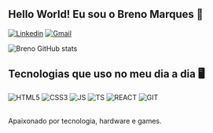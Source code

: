 ## Hello World! Eu sou o Breno Marques 🖖

[![Linkedin](https://img.shields.io/badge/LinkedIn-0077B5?style=for-the-badge&logo=linkedin&logoColor=white)](https://www.linkedin.com/in/breno-marques-69ba29163/)
[![Gmail](https://img.shields.io/badge/Gmail-D14836?style=for-the-badge&logo=gmail&logoColor=white)]()

![Breno GitHub stats](https://github-readme-stats.vercel.app/api?username=shock03&show_icons=true&theme=radical)

## Tecnologias que uso no meu dia a dia 🖥️

<div style="display: inline_block">
  <img align="center" alt="HTML5" src="https://img.shields.io/badge/HTML5-E34F26?style=for-the-badge&logo=html5&logoColor=white"/>
  <img align="center" alt="CSS3" src="https://img.shields.io/badge/CSS3-1572B6?style=for-the-badge&logo=css3&logoColor=white"/>
  <img align="center" alt="JS" src="https://img.shields.io/badge/JavaScript-F7DF1E?style=for-the-badge&logo=javascript&logoColor=black"/>
  <img align="center" alt="TS" src="https://img.shields.io/badge/TypeScript-007ACC?style=for-the-badge&logo=typescript&logoColor=white"/>
  <img align="center" alt="REACT" src="https://img.shields.io/badge/React-20232A?style=for-the-badge&logo=react&logoColor=61DAFB"/>
  <img align="center" alt="GIT" src="https://img.shields.io/badge/GitHub-100000?style=for-the-badge&logo=github&logoColor=white"/>
</div><br/>

Apaixonado por tecnologia, hardware e games.
